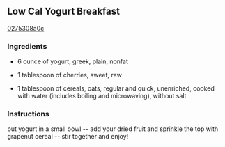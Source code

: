 ## Low Cal Yogurt Breakfast

[0275308a0c](http://www.food.com/recipe/low-cal-yogurt-breakfast-483492)

### Ingredients

 - 6 ounce of yogurt, greek, plain, nonfat

 - 1 tablespoon of cherries, sweet, raw

 - 1 tablespoon of cereals, oats, regular and quick, unenriched, cooked with water (includes boiling and microwaving), without salt

### Instructions

put yogurt in a small bowl -- add your dried fruit and sprinkle the top with grapenut cereal -- stir together and enjoy!